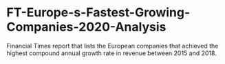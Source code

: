 # FT-Europe-s-Fastest-Growing-Companies-2020-Analysis
Financial Times report that lists the European companies that achieved the highest compound annual growth rate in revenue between 2015 and 2018.
